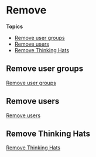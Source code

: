 # Remove

**Topics**

- [Remove user groups]()
- [Remove users]()
- [Remove Thinking Hats]()

## Remove user groups
[Remove user groups](https://docs.developer.tech.gov.sg/docs/ship-hats-portal/#/manage-tools?id=remove-user-groups-from-a-project-tool)

## Remove users
[Remove users]()

## Remove Thinking Hats

[Remove Thinking Hats](https://docs.developer.tech.gov.sg/docs/ship-hats-portal/#/manage-tools?id=remove-project-tools)

